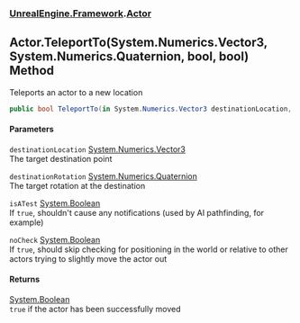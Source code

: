 ### [UnrealEngine.Framework](./UnrealEngine-Framework.md 'UnrealEngine.Framework').[Actor](./UnrealEngine-Framework-Actor.md 'UnrealEngine.Framework.Actor')
## Actor.TeleportTo(System.Numerics.Vector3, System.Numerics.Quaternion, bool, bool) Method
Teleports an actor to a new location  
```csharp
public bool TeleportTo(in System.Numerics.Vector3 destinationLocation, in System.Numerics.Quaternion destinationRotation, bool isATest=false, bool noCheck=false);
```
#### Parameters
<a name='UnrealEngine-Framework-Actor-TeleportTo(System-Numerics-Vector3_System-Numerics-Quaternion_bool_bool)-destinationLocation'></a>
`destinationLocation` [System.Numerics.Vector3](https://docs.microsoft.com/en-us/dotnet/api/System.Numerics.Vector3 'System.Numerics.Vector3')  
The target destination point  
  
<a name='UnrealEngine-Framework-Actor-TeleportTo(System-Numerics-Vector3_System-Numerics-Quaternion_bool_bool)-destinationRotation'></a>
`destinationRotation` [System.Numerics.Quaternion](https://docs.microsoft.com/en-us/dotnet/api/System.Numerics.Quaternion 'System.Numerics.Quaternion')  
The target rotation at the destination  
  
<a name='UnrealEngine-Framework-Actor-TeleportTo(System-Numerics-Vector3_System-Numerics-Quaternion_bool_bool)-isATest'></a>
`isATest` [System.Boolean](https://docs.microsoft.com/en-us/dotnet/api/System.Boolean 'System.Boolean')  
If `true`, shouldn't cause any notifications (used by AI pathfinding, for example)  
  
<a name='UnrealEngine-Framework-Actor-TeleportTo(System-Numerics-Vector3_System-Numerics-Quaternion_bool_bool)-noCheck'></a>
`noCheck` [System.Boolean](https://docs.microsoft.com/en-us/dotnet/api/System.Boolean 'System.Boolean')  
If `true`, should skip checking for positioning in the world or relative to other actors trying to slightly move the actor out  
  
#### Returns
[System.Boolean](https://docs.microsoft.com/en-us/dotnet/api/System.Boolean 'System.Boolean')  
`true` if the actor has been successfully moved  
